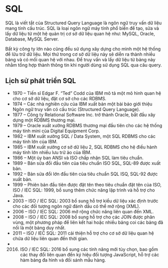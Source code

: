 # SQL

SQL là viết tắt của Structured Query Language là ngôn ngữ truy vấn dữ liệu mang tính cấu trúc. SQL là loại ngôn ngữ máy tính phổ biến để tạo, sửa và lấy dữ liệu từ một hệ quản trị cơ sở dữ liệu quan hệ như: MySQL, Oracle, Database, MySQL Server.

Bất kỳ công ty lớn nào cũng đều sử dụng xây dựng cho mình một hệ thống để lữu trữ dữ liệu. Mọi thứ trong cơ sở dữ liệu này sẽ diễn ra thành nhiều bảng và có mối quan hệ với nhau. Để truy vấn và lấy dữ liệu từ bảng này nhằm tổng hợp thành thông tin khi người dùng sử dụng SQL qua câu query.

## Lịch sử phát triển SQL

- 1970 – Tiến sĩ Edgar F. “Ted” Codd của IBM mô tả một mô hình quan hệ cho cơ sở dữ liệu, đặt cơ sở cho các RDBMS.
- 1974 – Các nhà nghiên cứu của IBM xuất bản một bài báo giới thiệu Ngôn ngữ truy vấn có cấu trúc (Structured Query Language).
- 1977 – Công ty Relational Software Inc. trở thành Oracle, bắt đầu xây dựng một RDBMS thương mại.
- 1979 – Oracle xuất xưởng RDBMS thương mại đầu tiên cho các hệ thống máy tính mini của Digital Equipment Corp.
- 1982 – IBM xuất xưởng SQL / Data System, một SQL RDBMS cho các máy tính lớn của IBM.
- 1985 – IBM xuất xưởng cơ sở dữ liệu 2, SQL RDBMS cho hệ điều hành máy tính lớn nhiều lưu trữ ảo của IBM.
- 1986 – Một ủy ban ANSI và ISO chấp nhận SQL làm tiêu chuẩn.
- 1989 – Bản sửa đổi đầu tiên của tiêu chuẩn ISO SQL, SQL-89 được xuất bản.
- 1992 – Bản sửa đổi lớn đầu tiên của tiêu chuẩn SQL ISQ, SQL-92 được xuất bản.
- 1999 – Phiên bản đầu tiên được đặt tên theo tiêu chuẩn đặt tên của ISO, ISO / IEC SQL: 1999, bổ sung thêm chức năng lập trình và hỗ trợ cho Java.
- 2003 – ISO / IEC SQL: 2003 bổ sung hỗ trợ kiểu dữ liệu xác định trước cho các đối tượng ngôn ngữ đánh dấu có thể mở rộng (XML).
- 2006 – ISO / IEC SQL: 2006 mở rộng chức năng liên quan đến XML.
- 2008 – ISO / IEC SQL: 2008 bổ sung hỗ trợ cho các JOIN được phân vùng, một phương pháp để liên kết hai hoặc nhiều bảng coi các bảng đã nối là một bảng duy nhất.
- 2011 – ISO / IEC SQL: 2011 cải thiện hỗ trợ cho cơ sở dữ liệu quan hệ chứa dữ liệu liên quan đến thời gian.
- 2016. ISO / IEC SQL: 2016 bổ sung các tính năng mới tùy chọn, bao gồm các thay đổi liên quan đến ký hiệu đối tượng JavaScript, hỗ trợ các hàm bảng đa hình và đối sánh mẫu hàng.


